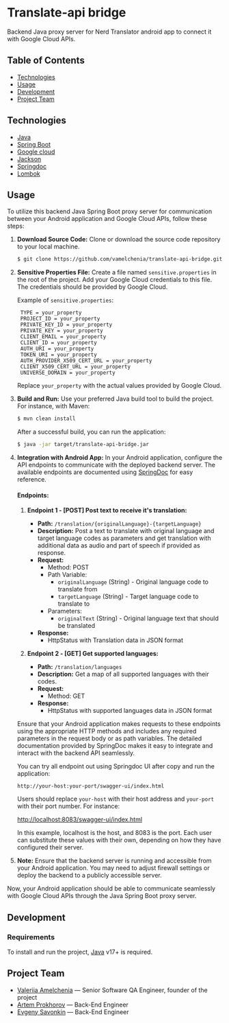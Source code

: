 # Translate-api bridge
Backend Java proxy server for Nerd Translator android app to connect it with Google Cloud APIs. 

## Table of Contents
- [Technologies](#technologies)
- [Usage](#usage)
- [Development](#development)
- [Project Team](#project-team)

## Technologies
- [Java](https://java.com/)
- [Spring Boot](https://spring.io/projects/spring-boot/)
- [Google cloud](https://cloud.google.com/)
- [Jackson](https://github.com/FasterXML/jackson)
- [Springdoc](https://springdoc.org/)
- [Lombok](https://projectlombok.org/)

## Usage
To utilize this backend Java Spring Boot proxy server for communication between your Android application and Google Cloud APIs, follow these steps:

1. **Download Source Code:**
   Clone or download the source code repository to your local machine.

   ```bash
   $ git clone https://github.com/vamelchenia/translate-api-bridge.git
   ```

2. **Sensitive Properties File:**
   Create a file named `sensitive.properties` in the root of the project. Add your Google Cloud credentials to this file. The credentials should be provided by Google Cloud.

   Example of `sensitive.properties`:

   ```properties
    TYPE = your_property
    PROJECT_ID = your_property
    PRIVATE_KEY_ID = your_property
    PRIVATE_KEY = your_property
    CLIENT_EMAIL = your_property
    CLIENT_ID = your_property
    AUTH_URI = your_property
    TOKEN_URI = your_property
    AUTH_PROVIDER_X509_CERT_URL = your_property
    CLIENT_X509_CERT_URL = your_property
    UNIVERSE_DOMAIN = your_property
   ```

   Replace `your_property` with the actual values provided by Google Cloud.  

3. **Build and Run:**
   Use your preferred Java build tool to build the project. For instance, with Maven:

   ```bash
   $ mvn clean install
   ```

   After a successful build, you can run the application:

   ```bash
   $ java -jar target/translate-api-bridge.jar
   ```

4. **Integration with Android App:**
    In your Android application, configure the API endpoints to communicate with the deployed backend server. The available endpoints are documented using [SpringDoc](https://springdoc.org/) for easy reference.

    #### Endpoints:

   1. **Endpoint 1 - [POST] Post text to receive it's translation:**
       - **Path:** `/translation/{originalLanguage}-{targetLanguage}`
       - **Description:** Post a text to translate with original language and target language codes as parameters and get translation with additional data as audio and part of speech if provided as response.
       - **Request:**
           - Method: POST
           - Path Variable:
               - `originalLanguage` (String) - Original language code to translate from
               - `targetLanguage` (String) - Target language code to translate to
           - Parameters:
               - `originalText` (String) - Original language text that should be translated
       - **Response:**
           - HttpStatus with Translation data in JSON format

   2. **Endpoint 2 - [GET] Get supported languages:**
       - **Path:** `/translation/languages`
       - **Description:** Get a map of all supported languages with their codes.
       - **Request:**
           - Method: GET
       - **Response:**
           - HttpStatus with supported languages data in JSON format

    Ensure that your Android application makes requests to these endpoints using the appropriate HTTP methods and includes any required parameters in the request body or as path variables. The detailed documentation provided by SpringDoc makes it easy to integrate and interact with the backend API seamlessly.
    
    You can try all endpoint out using Springdoc UI after copy and run the application:

   ```
   http://your-host:your-port/swagger-ui/index.html
   ``` 
   Users should replace ``your-host`` with their host address and ``your-port`` with their port number. For instance:

    <http://localhost:8083/swagger-ui/index.html>

    In this example, localhost is the host, and 8083 is the port. Each user can substitute these values with their own, depending on how they have configured their server.  
5. **Note:** Ensure that the backend server is running and accessible from your Android application. You may need to adjust firewall settings or deploy the backend to a publicly accessible server.

Now, your Android application should be able to communicate seamlessly with Google Cloud APIs through the Java Spring Boot proxy server.

## Development

### Requirements
To install and run the project, [Java](https://java.com/) v17+ is required.

## Project Team

- [Valeriia Amelchenia](https://github.com/vamelchenia) — Senior Software QA Engineer, founder of the project
- [Artem Prokhorov](https://github.com/Electron3D) — Back-End Engineer
- [Evgeny Savonkin](https://github.com/evgenysavonkin) — Back-End Engineer
